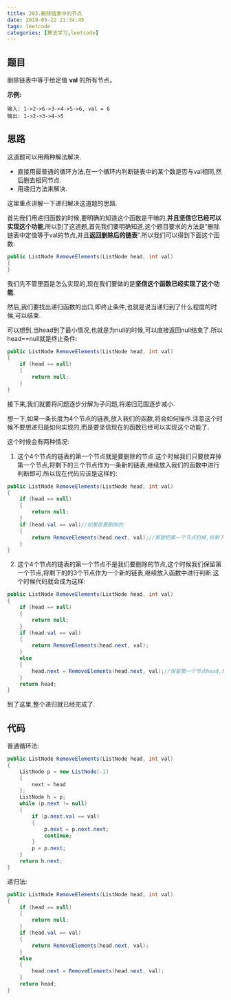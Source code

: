 ```yaml
---
title: 203.删除链表中的节点
date: 2019-05-22 21:34:45
tags: leetcode
categories: [算法学习,leetcode]
---
```

## 题目

删除链表中等于给定值 **val** 的所有节点。

**示例:**

```
输入: 1->2->6->3->4->5->6, val = 6
输出: 1->2->3->4->5
```

<!-- more -->

## 思路

这道题可以用两种解法解决.

- 直接用最普通的循环方法,在一个循环内判断链表中的某个数是否与val相同,然后删去相同节点.
- 用递归方法来解决.

这里重点讲解一下递归解决这道题的思路.

首先我们用递归函数的时候,要明确的知道这个函数是干嘛的,**并且坚信它已经可以实现这个功能**,所以到了这道题,首先我们要明确知道,这个题目要求的方法是"删除链表中定值等于val的节点,并且**返回删除后的链表**".所以我们可以得到下面这个函数:

```c#
public ListNode RemoveElements(ListNode head, int val)
{
}
```

我们先不管里面是怎么实现的,现在我们要做的是**坚信这个函数已经实现了这个功能**.

然后,我们要找出递归函数的出口,即终止条件,也就是说当递归到了什么程度的时候,可以结束.

可以想到,当head到了最小情况,也就是为null的时候,可以直接返回null结束了.所以head==null就是终止条件:

```c#
public ListNode RemoveElements(ListNode head, int val)
{
    if (head == null)
    {
        return null;
    }
}
```

接下来,我们就要将问题逐步分解为子问题,将递归范围逐步减小.

想一下,如果一条长度为4个节点的链表,放入我们的函数,将会如何操作.注意这个时候不要想递归是如何实现的,而是要坚信现在的函数已经可以实现这个功能了.

这个时候会有两种情况:

1. 这个4个节点的链表的第一个节点就是要删除的节点.这个时候我们只要放弃掉第一个节点,将剩下的三个节点作为一条新的链表,继续放入我们的函数中进行判断即可.所以现在代码应该是这样的:

```c#
public ListNode RemoveElements(ListNode head, int val)
{
    if (head == null)
    {
        return null;
    }
    if (head.val == val)//如果是要删除的.
    {
        return RemoveElements(head.next, val);//那就把第一个节点扔掉,将剩下的三个节点作为一个新的链表,继续放入函数判断.
    }
}
```

2. 这个4个节点的链表的第一个节点不是我们要删除的节点,这个时候我们保留第一个节点,将剩下的的3个节点作为一个新的链表,继续放入函数中进行判断.这个时候代码就会成为这样:

```c#
public ListNode RemoveElements(ListNode head, int val)
{
    if (head == null)
    {
        return null;
    }
    if (head.val == val)
    {
        return RemoveElements(head.next, val);
    }
    else
    {
        head.next = RemoveElements(head.next, val);//保留第一个节点head,将剩下的三个节点作为一个新的链表放入函数进行判断,并且将结果接到头节点后面.
    }
    return head;
}
```

到了这里,整个递归就已经完成了.

## 代码

普通循环法:

```c#
public ListNode RemoveElements(ListNode head, int val)
{
    ListNode p = new ListNode(-1)
    {
        next = head
    };
    ListNode h = p;
    while (p.next != null)
    {
        if (p.next.val == val)
        {
            p.next = p.next.next;
            continue;
        }
        p = p.next;
    }
    return h.next;
}
```

递归法:

```c#
public ListNode RemoveElements(ListNode head, int val)
{
    if (head == null)
    {
        return null;
    }
    if (head.val == val)
    {
        return RemoveElements(head.next, val);
    }
    else
    {
        head.next = RemoveElements(head.next, val);
    }
    return head;
}
```

